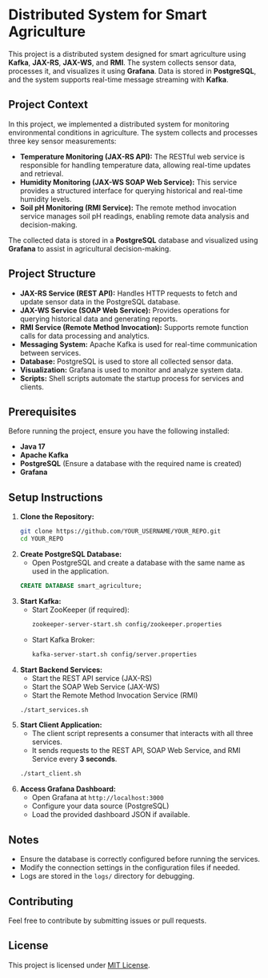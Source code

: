# Distributed System for Smart Agriculture

This project is a distributed system designed for smart agriculture using **Kafka**, **JAX-RS**, **JAX-WS**, and **RMI**. The system collects sensor data, processes it, and visualizes it using **Grafana**. Data is stored in **PostgreSQL**, and the system supports real-time message streaming with **Kafka**.

## Project Context
In this project, we implemented a distributed system for monitoring environmental conditions in agriculture. The system collects and processes three key sensor measurements:
- **Temperature Monitoring (JAX-RS API):** The RESTful web service is responsible for handling temperature data, allowing real-time updates and retrieval.
- **Humidity Monitoring (JAX-WS SOAP Web Service):** This service provides a structured interface for querying historical and real-time humidity levels.
- **Soil pH Monitoring (RMI Service):** The remote method invocation service manages soil pH readings, enabling remote data analysis and decision-making.

The collected data is stored in a **PostgreSQL** database and visualized using **Grafana** to assist in agricultural decision-making.

## Project Structure
- **JAX-RS Service (REST API):** Handles HTTP requests to fetch and update sensor data in the PostgreSQL database.
- **JAX-WS Service (SOAP Web Service):** Provides operations for querying historical data and generating reports.
- **RMI Service (Remote Method Invocation):** Supports remote function calls for data processing and analytics.
- **Messaging System:** Apache Kafka is used for real-time communication between services.
- **Database:** PostgreSQL is used to store all collected sensor data.
- **Visualization:** Grafana is used to monitor and analyze system data.
- **Scripts:** Shell scripts automate the startup process for services and clients.

## Prerequisites
Before running the project, ensure you have the following installed:
- **Java 17**
- **Apache Kafka**
- **PostgreSQL** (Ensure a database with the required name is created)
- **Grafana**

## Setup Instructions
1. **Clone the Repository:**
   ```bash
   git clone https://github.com/YOUR_USERNAME/YOUR_REPO.git
   cd YOUR_REPO
   ```
2. **Create PostgreSQL Database:**
   - Open PostgreSQL and create a database with the same name as used in the application.
   ```sql
   CREATE DATABASE smart_agriculture;
   ```
3. **Start Kafka:**
   - Start ZooKeeper (if required):
     ```bash
     zookeeper-server-start.sh config/zookeeper.properties
     ```
   - Start Kafka Broker:
     ```bash
     kafka-server-start.sh config/server.properties
     ```
4. **Start Backend Services:**
   - Start the REST API service (JAX-RS)
   - Start the SOAP Web Service (JAX-WS)
   - Start the Remote Method Invocation Service (RMI)
   ```bash
   ./start_services.sh
   ```
5. **Start Client Application:**
   - The client script represents a consumer that interacts with all three services.
   - It sends requests to the REST API, SOAP Web Service, and RMI Service every **3 seconds**.
   ```bash
   ./start_client.sh
   ```
6. **Access Grafana Dashboard:**
   - Open Grafana at `http://localhost:3000`
   - Configure your data source (PostgreSQL)
   - Load the provided dashboard JSON if available.

## Notes
- Ensure the database is correctly configured before running the services.
- Modify the connection settings in the configuration files if needed.
- Logs are stored in the `logs/` directory for debugging.

## Contributing
Feel free to contribute by submitting issues or pull requests.

## License
This project is licensed under [MIT License](LICENSE).

